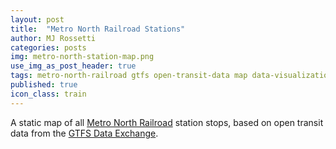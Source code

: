 ```yaml
---
layout: post
title:  "Metro North Railroad Stations"
author: MJ Rossetti
categories: posts
img: metro-north-station-map.png
use_img_as_post_header: true
tags: metro-north-railroad gtfs open-transit-data map data-visualization
published: true
icon_class: train
---
```


<!--
![semi-transparent black circles plotted on a map to represent the locations of each station stop. includes circles in New York and Connecticut](/assets/images/metro-north-station-map.png "Metro North Station Map")
-->

A static map of all [Metro North Railroad](http://www.mta.info/mnr) station stops, based on open transit data from the [GTFS Data Exchange](http://www.gtfs-data-exchange.com/agency/metro-north-railroad/).
